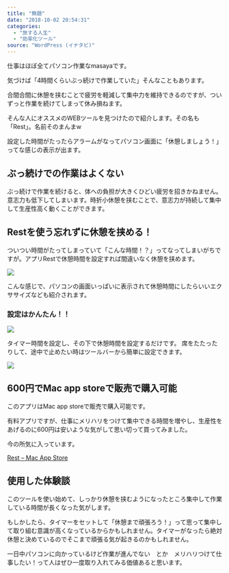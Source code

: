 ```yaml
---
title: "無題"
date: "2018-10-02 20:54:31"
categories:
  - "旅する人生"
  - "効率化ツール"
source: "WordPress (イナタビ)"
---
```


仕事はほぼ全てパソコン作業なmasayaです。

気づけば「4時間くらいぶっ続けで作業していた」そんなこともあります。

合間合間に休憩を挟むことで疲労を軽減して集中力を維持できるのですが、ついずっと作業を続けてしまって休み損ねます。

そんな人にオススメのWEBツールを見つけたので紹介します。その名も「Rest」。名前そのまんまw

設定した時間がたったらアラームがなってパソコン画面に「休憩しましょう！」ってな感じの表示が出ます。

## ぶっ続けでの作業はよくない

ぶっ続けで作業を続けると、体への負担が大きくひどい疲労を招きかねません。
意志力も低下してしまいます。時折小休憩を挟むことで、意志力が持続して集中して生産性高く動くことができます。

## Restを使う忘れずに休憩を挟める！

ついつい時間がたってしまっていて「こんな時間！？」ってなってしまいがちですが。アプリRestで休憩時間を設定すれば間違いなく休憩を挟めます。

![](https://masayamuko.com/wp/wp-content/uploads/2018/10/スクリーンショット-2018-10-02-20.42.17-1024x639.png)

こんな感じで、パソコンの画面いっぱいに表示されて休憩時間にしたらいいエクササイズなども紹介されます。

### 設定はかんたん！！ 

![](https://masayamuko.com/wp/wp-content/uploads/2018/10/スクリーンショット-2018-10-02-20.43.20.png)

タイマー時間を設定し、その下で休憩時間を設定するだけです。
席をたたったりして、途中で止めたい時はツールバーから簡単に設定できます。

![](https://masayamuko.com/wp/wp-content/uploads/2018/10/スクリーンショット-2018-10-02-20.35.27.png)

## 600円でMac app storeで販売で購入可能

このアプリはMac app storeで販売で購入可能です。

有料アプリですが、仕事にメリハリをつけて集中できる時間を増やし、生産性をあげるのに600円は安いような気がして思い切って買ってみました。

今の所気に入っています。

[Rest – Mac App Store](https://itunes.apple.com/jp/app/rest/id661067914?mt=12)

## 使用した体験談

このツールを使い始めて、しっかり休憩を挟むようになったところ集中して作業している時間が長くなった気がします。

もしかしたら、タイマーをセットして「休憩まで頑張ろう！」って思って集中して取り組む意識が高くなっているからかもしれません。タイマーがなったら絶対休憩と決めているのでそこまで頑張る気が起きるのかもしれません。

一日中パソコンに向かっているけど作業が進んでない　とか　メリハリつけて仕事したい！って人はぜひ一度取り入れてみる価値あると思います。